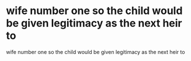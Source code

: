 # wife number one so the child would be given legitimacy as the next heir to

wife number one so the child would be given legitimacy as the next heir to